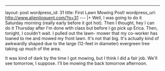 --- 
layout: post
wordpress_id: 31
title: First Lawn Mowing Post!
wordpress_url: http://www.alieniloquent.com/?p=31
--- |+
Well, I was going to do it Saturday morning (really early before it got hot).
Then I thought, hey I can do it Thursday after I'm done with class but before
I go pick up Erica. Then, tonight, I couldn't wait. I pulled out the lawn-
mower that my co-worker has loaned to me and mowed my front lawn. It's not
that big. It's actually kind of awkwardly shaped due to the large (12-feet in
diameter) evergreen tree taking up much of the area.

It was kind of dark by the time I got mowing, but I think I did a fair job.
We'll see tomorrow, I suppose. I'll be mowing the back tomorrow afternoon.

